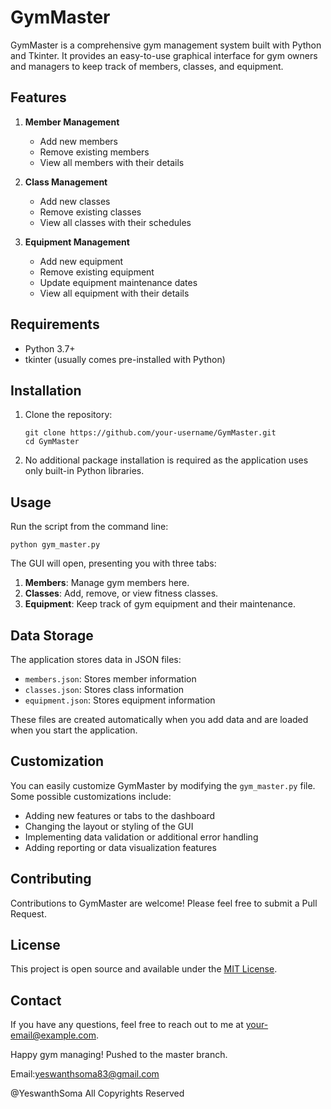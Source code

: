 # GymMaster

GymMaster is a comprehensive gym management system built with Python and Tkinter. It provides an easy-to-use graphical interface for gym owners and managers to keep track of members, classes, and equipment.

## Features

1. **Member Management**
   - Add new members
   - Remove existing members
   - View all members with their details

2. **Class Management**
   - Add new classes
   - Remove existing classes
   - View all classes with their schedules

3. **Equipment Management**
   - Add new equipment
   - Remove existing equipment
   - Update equipment maintenance dates
   - View all equipment with their details

## Requirements

- Python 3.7+
- tkinter (usually comes pre-installed with Python)

## Installation

1. Clone the repository:
   ```
   git clone https://github.com/your-username/GymMaster.git
   cd GymMaster
   ```

2. No additional package installation is required as the application uses only built-in Python libraries.

## Usage

Run the script from the command line:

```
python gym_master.py
```

The GUI will open, presenting you with three tabs:

1. **Members**: Manage gym members here.
2. **Classes**: Add, remove, or view fitness classes.
3. **Equipment**: Keep track of gym equipment and their maintenance.

## Data Storage

The application stores data in JSON files:

- `members.json`: Stores member information
- `classes.json`: Stores class information
- `equipment.json`: Stores equipment information

These files are created automatically when you add data and are loaded when you start the application.

## Customization

You can easily customize GymMaster by modifying the `gym_master.py` file. Some possible customizations include:

- Adding new features or tabs to the dashboard
- Changing the layout or styling of the GUI
- Implementing data validation or additional error handling
- Adding reporting or data visualization features

## Contributing

Contributions to GymMaster are welcome! Please feel free to submit a Pull Request.

## License

This project is open source and available under the [MIT License](LICENSE).

## Contact

If you have any questions, feel free to reach out to me at [your-email@example.com](mailto:yeswanthsoma83@gmail.com).

Happy gym managing!
Pushed to the master branch.

Email:yeswanthsoma83@gmail.com

@YeswanthSoma All Copyrights Reserved
